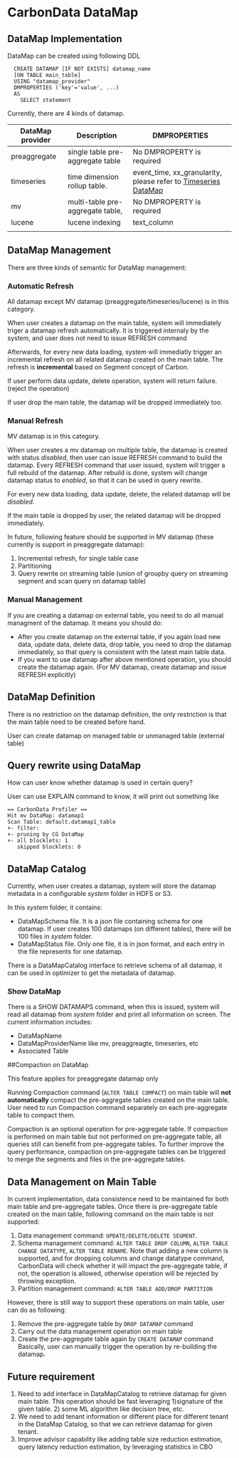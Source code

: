 # CarbonData DataMap

## DataMap Implementation

DataMap can be created using following DDL

```
  CREATE DATAMAP [IF NOT EXISTS] datamap_name
  [ON TABLE main_table]
  USING "datamap_provider"
  DMPROPERTIES ('key'='value', ...)
  AS
    SELECT statement
```

Currently, there are 4 kinds of datamap. 

| DataMap provider | Description                      | DMPROPERTIES                                                 |
| ---------------- | -------------------------------- | ------------------------------------------------------------ |
| preaggregate     | single table pre-aggregate table | No DMPROPERTY is required                                    |
| timeseries       | time dimension rollup table.     | event_time, xx_granularity, please refer to [Timeseries DataMap](https://github.com/apache/carbondata/blob/master/docs/datamap/timeseries-datamap-guide.md) |
| mv               | multi-table pre-aggregate table, | No DMPROPERTY is required                                    |
| lucene           | lucene indexing                  | text_column                                                  |
|                  |                                  |                                                              |

## DataMap Management

There are three kinds of semantic for DataMap management:

### Automatic Refresh

All datamap except MV datamap (preaggregate/timeseries/lucene) is in this category.

When user creates a datamap on the main table, system will immediately triger a datamap refresh automatically. It is triggered internaly by the system, and user does not need to issue REFRESH command

Afterwards, for every new data loading, system will immediatly trigger an incremental refresh on all related datamap created on the main table. The refresh is **incremental** based on Segment concept of Carbon.

If user perform data update, delete operation, system will return failure. (reject the operation)

If user drop the main table, the datamap will be dropped immediately too.

### Manual Refresh

MV datamap is in this category. 

When user creates a mv datamap on multiple table, the datamap is created with status *disabled*, then user can issue REFRESH command to build the datamap. Every REFRESH command that user issued, system will trigger a full rebuild of the datamap. After rebuild is done, system will change datamap status to *enabled*, so that it can be used in query rewrite.

For every new data loading, data update, delete, the related datamap will be *disabled*.

If the main table is dropped by user, the related datamap will be dropped immediately.

In future, following feature should be supported in MV datamap (these currently is support in preaggregate datamap):

1. Incremental refresh, for single table case
2. Partitioning
3. Query rewrite on streaming table (union of groupby query on streaming segment and scan query on datamap table)

### Manual Management

If you are creating a datamap on external table, you need to do all manual managment of the datamap. It means you should do:

- After you create datamap on the external table, if you again load new data, update data, delete data, drop table, you need to drop the datamap immediately, so that query is consistent with the latest main table data.
- If you want to use datamap after above mentioned operation, you should create the datamap again. (For MV datamap, create datamap and issue REFRESH explicitly)

## DataMap Definition

There is no restriction on the datamap definition, the only restriction is that the main table need to be created before hand.

User can create datamap on managed table or unmanaged table (external table)

## Query rewrite using DataMap

How can user know whether datamap is used in certain query?

User can use EXPLAIN command to know, it will print out something like

```text
== CarbonData Profiler == 
Hit mv DataMap: datamap1
Scan Table: default.datamap1_table
+- filter: 
+- pruning by CG DataMap
+- all blocklets: 1
   skipped blocklets: 0
```

## DataMap Catalog

Currently, when user creates a datamap, system will store the datamap metadata in a configurable *system* folder in HDFS or S3.  

In this *system* folder, it contains:

- DataMapSchema file. It is a json file containing schema for one datamap. If user creates 100 datamaps (on different tables), there will be 100 files in *system* folder. 
- DataMapStatus file. Only one file, it is in json format, and each entry in the file represents for one datamap.

There is a DataMapCatalog interface to retrieve schema of all datamap, it can be used in optimizer to get the metadata of datamap. 

### Show DataMap

There is a SHOW DATAMAPS command, when this is issued, system will read all datamap from *system* folder and print all information on screen. The current information includes:

- DataMapName
- DataMapProviderName like mv, preaggreagte, timeseries, etc
- Associated Table

##Compaction on DataMap

This feature applies for preaggregate datamap only

Running Compaction command (`ALTER TABLE COMPACT`) on main table will **not automatically** compact the pre-aggregate tables created on the main table. User need to run Compaction command separately on each pre-aggregate table to compact them.

Compaction is an optional operation for pre-aggregate table. If compaction is performed on main table but not performed on pre-aggregate table, all queries still can benefit from pre-aggregate tables. To further improve the query performance, compaction on pre-aggregate tables can be triggered to merge the segments and files in the pre-aggregate tables. 

## Data Management on Main Table
In current implementation, data consistence need to be maintained for both main table and pre-aggregate tables. Once there is pre-aggregate table created on the main table, following command on the main table is not supported:
1. Data management command: `UPDATE/DELETE/DELETE SEGMENT`. 
2. Schema management command: `ALTER TABLE DROP COLUMN`, `ALTER TABLE CHANGE DATATYPE`, 
  `ALTER TABLE RENAME`. Note that adding a new column is supported, and for dropping columns and 
  change datatype command, CarbonData will check whether it will impact the pre-aggregate table, if 
   not, the operation is allowed, otherwise operation will be rejected by throwing exception.   
3. Partition management command: `ALTER TABLE ADD/DROP PARTITION`

However, there is still way to support these operations on main table, user can do as following:
1. Remove the pre-aggregate table by `DROP DATAMAP` command
2. Carry out the data management operation on main table
3. Create the pre-aggregate table again by `CREATE DATAMAP` command
  Basically, user can manually trigger the operation by re-building the datamap.




## Future requirement

1. Need to add interface in DataMapCatalog to retrieve datamap for given main table. This operation should be fast leveraging 1)signature of the given table. 2) some ML algorithm like decision tree, etc.
2. We need to add tenant information or different place for different tenant in the DataMap Catalog, so that we can retrieve datamap for given tenant.
3. Improve advisor capability like adding table size reduction estimation, query latency reduction estimation, by leveraging statistics in CBO
